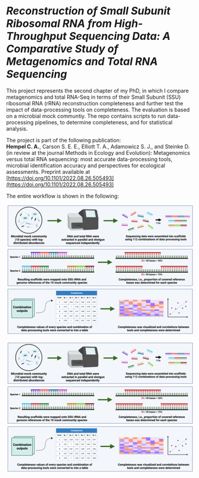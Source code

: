 # *_Reconstruction of Small Subunit Ribosomal RNA from High-Throughput Sequencing Data: A Comparative Study of Metagenomics and Total RNA Sequencing_*
This project represents the second chapter of my PhD, in which I compare metagenomics and total RNA-Seq in terms of their Small Subunit (SSU) ribosomal RNA (rRNA) reconstruction completeness and further test the impact of data-processing tools on completeness. The evaluation is based on a microbial mock communtiy. The repo contains scripts to run data-processing pipelines, to determine completeness, and for statistical analysis.

The project is part of the following publication:<br>
<b>Hempel C. A.</b>, Carson S. E. E., Elliott T. A., Adamowicz S. J., and Steinke D. (in review at the journal Methods in Ecology and Evolution): Metagenomics versus total RNA sequencing: most accurate data-processing tools, microbial identification accuracy and perspectives for ecological assessments. Preprint available at [https://doi.org/10.1101/2022.08.26.505493](https://doi.org/10.1101/2022.08.26.505493)

The entire workflow is shown in the following:

<img src="https://github.com/hempelc/metagenomics-vs-totalRNASeq-reference-comparison/blob/master/workflow.png" alt="workflow" width="800"/>

![workflow](https://github.com/hempelc/metagenomics-vs-totalRNASeq-reference-comparison/blob/master/workflow.png?raw=true)
